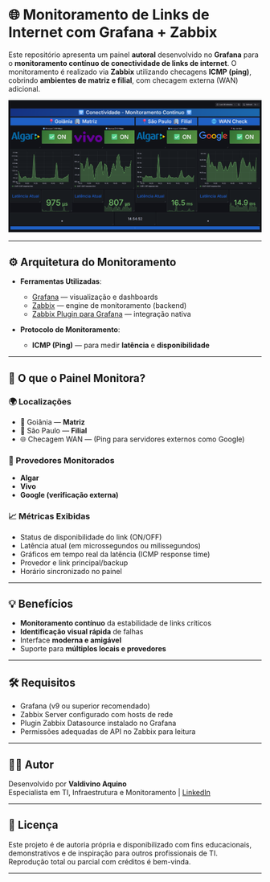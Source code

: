 # 🌐 Monitoramento de Links de Internet com Grafana + Zabbix

Este repositório apresenta um painel **autoral** desenvolvido no **Grafana** para o **monitoramento contínuo de conectividade de links de internet**. O monitoramento é realizado via **Zabbix** utilizando checagens **ICMP (ping)**, cobrindo **ambientes de matriz e filial**, com checagem externa (WAN) adicional.

![Painel de Monitoramento](./monitorlinks.png)

---

## ⚙️ Arquitetura do Monitoramento

- **Ferramentas Utilizadas**:
  - [Grafana](https://grafana.com/) — visualização e dashboards
  - [Zabbix](https://www.zabbix.com/) — engine de monitoramento (backend)
  - [Zabbix Plugin para Grafana](https://grafana.com/grafana/plugins/alexanderzobnin-zabbix-datasource/) — integração nativa

- **Protocolo de Monitoramento**:
  - **ICMP (Ping)** — para medir **latência** e **disponibilidade**

---

## 🧩 O que o Painel Monitora?

### 🌍 Localizações
- 📍 Goiânia — **Matriz**
- 📍 São Paulo — **Filial**
- 🌐 Checagem WAN — (Ping para servidores externos como Google)

### 📡 Provedores Monitorados
- **Algar**
- **Vivo**
- **Google (verificação externa)**

### 📈 Métricas Exibidas
- Status de disponibilidade do link (ON/OFF)
- Latência atual (em microssegundos ou milissegundos)
- Gráficos em tempo real da latência (ICMP response time)
- Provedor e link principal/backup
- Horário sincronizado no painel

---

## 💡 Benefícios

- **Monitoramento contínuo** da estabilidade de links críticos
- **Identificação visual rápida** de falhas
- Interface **moderna e amigável**
- Suporte para **múltiplos locais e provedores**

---

## 🛠️ Requisitos

- Grafana (v9 ou superior recomendado)
- Zabbix Server configurado com hosts de rede
- Plugin Zabbix Datasource instalado no Grafana
- Permissões adequadas de API no Zabbix para leitura

---

## 🧑‍💻 Autor

Desenvolvido por **Valdivino Aquino**  
Especialista em TI, Infraestrutura e Monitoramento | [LinkedIn](https://www.linkedin.com/in/valdivino-aquino-ti-goiania)

---

## 📄 Licença

Este projeto é de autoria própria e disponibilizado com fins educacionais, demonstrativos e de inspiração para outros profissionais de TI.  
Reprodução total ou parcial com créditos é bem-vinda.

---
